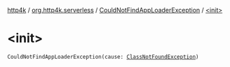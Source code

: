 [http4k](../../index.md) / [org.http4k.serverless](../index.md) / [CouldNotFindAppLoaderException](index.md) / [&lt;init&gt;](./-init-.md)

# &lt;init&gt;

`CouldNotFindAppLoaderException(cause: `[`ClassNotFoundException`](https://docs.oracle.com/javase/9/docs/api/java/lang/ClassNotFoundException.html)`)`